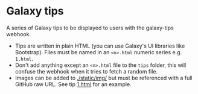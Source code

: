 # Galaxy tips

A series of Galaxy tips to be displayed to users with the galaxy-tips webhook.

- Tips are written in plain HTML (you can use Galaxy's UI libraries like Bootstrap). Files must be named in an `<n>.html` numeric series e.g. `1.html`.
- Don't add anything except an `<n>.html` file to the `tips` folder, this will confuse the webhook when it tries to fetch a random file.
- Images can be added to [./static/img/](./static/img/) but must be referenced with a full GitHub raw URL. See tip [1.html](./tips/1.html) for an example.
